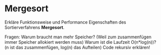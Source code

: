 # Mergesort

Erkläre Funktionsweise und Performance Eigenschaften des Sortierverfahrens **Mergesort**.

Fragen:
Warum braucht man mehr Speicher? (Weil zum zusammenfügen immer Speicher allokiert werden muss)
Warum ist die Laufzeit O(n*log(n))? (n ist das zusammenfügen, log(n) das Aufteilen)
Code rekursiv erklären!